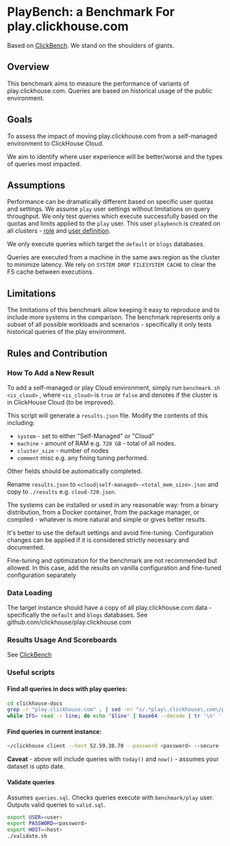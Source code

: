 # PlayBench: a Benchmark For play.clickhouse.com

Based on [ClickBench](https://github.com/ClickHouse/ClickBench/#results-usage-and-scoreboards). We stand on the shoulders of giants.

## Overview

This benchmark aims to measure the performance of variants of play.clickhouse.com. Queries are based on historical usage of the public environment.

## Goals

To assess the impact of moving play.clickhouse.com from a self-managed environment to ClickHouse Cloud.

We aim to identify where user experience will be better/worse and the types of queries most impacted.

## Assumptions

Performance can be dramatically different based on specific user quotas and settings. We assume `play` user settings without limitations on query throughput. We only test queries which execute successfully based on the quotas and limits applied to the `play` user. This user `playbench` is created on all clusters - [role]() and [user definition]().

We only execute queries which target the `default` or `blogs` databases.

Queries are executed from a machine in the same aws region as the cluster to minimize latency. We rely on `SYSTEM DROP FILESYSTEM CACHE` to clear the FS cache between executions.

## Limitations 

The limitations of this benchmark allow keeping it easy to reproduce and to include more systems in the comparison. The benchmark represents only a subset of all possible workloads and scenarios - specifically it only tests historical queries of the play environment.

## Rules and Contribution

### How To Add a New Result

To add a self-managed or play Cloud environment, simply run `benchmark.sh <is_cloud>` , where `<is_cloud>` is `true` or `false` and denotes if the cluster is in ClickHouse Cloud (to be improved).

This script will generate a `results.json` file. Modify the contents of this including:

- `system` - set to either "Self-Managed" or "Cloud"
- `machine` - amount of RAM e.g. `720 GB` - total of all nodes.
- `cluster_size` - number of nodes
- `comment` misc e.g. any fining tuning performed.

Other fields should be automatically completed.

Rename `results.json` to `<cloud|self-managed>-<total_mem_size>.json` and copy to `./results` e.g. `cloud-720.json`.

The systems can be installed or used in any reasonable way: from a binary distribution, from a Docker container, from the package manager, or compiled - whatever is more natural and simple or gives better results.

It's better to use the default settings and avoid fine-tuning. Configuration changes can be applied if it is considered strictly necessary and documented.

Fine-tuning and optimization for the benchmark are not recommended but allowed. In this case, add the results on vanilla configuration and fine-tuned configuration separately

### Data Loading

The target instance should have a copy of all play.clickhouse.com data - specifically the `default` and `blogs` databases. 
See github.com/clickhouse/play.clickhouse.com

### Results Usage And Scoreboards

See [ClickBench](https://github.com/ClickHouse/ClickBench/#results-usage-and-scoreboards)

### Useful scripts

#### Find all queries in docs with play queries:

```bash
cd clickhouse-docs
grep -r "play.clickhouse.com" . | sed -nr "s/.*play\.clickhouse\.com\/play.*#(\S*)\s?/\1/p" |  sed "s/)//g" | awk '{print $1}' > b64_queries.txt
while IFS= read -r line; do echo "$line" | base64 --decode | tr '\n' ' ' | tr -s ' '; echo ""; done < b64_queries.txt > queries.txt
```

####  Find queries in current instance:

```bash
~/clickhouse client --host 52.59.38.70 --password <password> --secure --user migrate --query "SELECT any(query) || '\n--------------------------' FROM system.query_log WHERE query_kind='Select' AND hasAny(databases, ['blogs', 'default', 'git_clickhouse']) AND read_rows > 0 AND user != 'default' GROUP BY normalized_query_hash FORMAT TabSeparatedRaw" | awk 'NF' | awk '{$1=$1;print}'  | tr '\n' ' ' | sed 's/-------------------------- /\n/g' | sed '/^[-\/#]/d' | sed 's/[Ss]elect /SELECT /g' | sed 's/ from / FROM /g' | sed 's/ group / GROUP /g' | sed 's/ where / WHERE /g' | sed 's/ [lL]imit / LIMIT /g' | sed 's/ [Or]der [By]y / ORDER BY /g' | sed 's/^[wW]ith /WITH /g' |  sed 's/;//g' | sort | uniq -i -u > queries.sql
```

**Caveat** - above will include queries with `today()` and `now()` - assumes your dataset is upto date.

#### Validate queries

Assumes `queries.sql`. Checks queries execute with `benchmark/play` user. Outputs valid queries to `valid.sql`.

```bash
export USER=<user>
export PASSWORD=<password>
export HOST=<host>
./validate.sh
```
